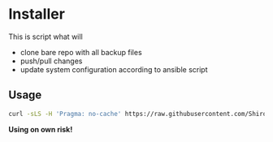 # Installer
This is script what will
- clone bare repo with all backup files
- push/pull changes
- update system configuration according to ansible script

## Usage
```sh
curl -sLS -H 'Pragma: no-cache' https://raw.githubusercontent.com/Shirobachi/super-duper-octo-spork/master/Documents/Linux/Update.sh | bash
```
**Using on own risk!**